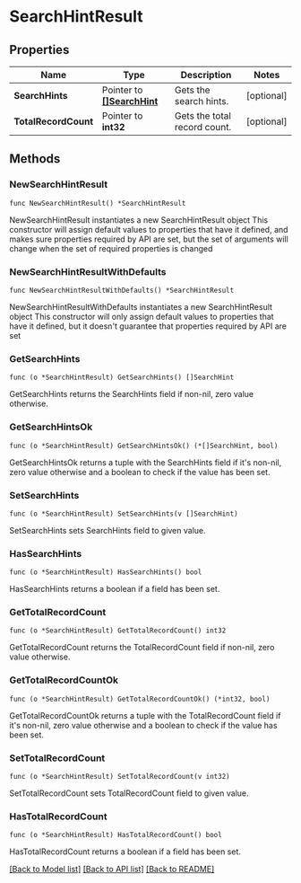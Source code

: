 # SearchHintResult

## Properties

Name | Type | Description | Notes
------------ | ------------- | ------------- | -------------
**SearchHints** | Pointer to [**[]SearchHint**](SearchHint.md) | Gets the search hints. | [optional] 
**TotalRecordCount** | Pointer to **int32** | Gets the total record count. | [optional] 

## Methods

### NewSearchHintResult

`func NewSearchHintResult() *SearchHintResult`

NewSearchHintResult instantiates a new SearchHintResult object
This constructor will assign default values to properties that have it defined,
and makes sure properties required by API are set, but the set of arguments
will change when the set of required properties is changed

### NewSearchHintResultWithDefaults

`func NewSearchHintResultWithDefaults() *SearchHintResult`

NewSearchHintResultWithDefaults instantiates a new SearchHintResult object
This constructor will only assign default values to properties that have it defined,
but it doesn't guarantee that properties required by API are set

### GetSearchHints

`func (o *SearchHintResult) GetSearchHints() []SearchHint`

GetSearchHints returns the SearchHints field if non-nil, zero value otherwise.

### GetSearchHintsOk

`func (o *SearchHintResult) GetSearchHintsOk() (*[]SearchHint, bool)`

GetSearchHintsOk returns a tuple with the SearchHints field if it's non-nil, zero value otherwise
and a boolean to check if the value has been set.

### SetSearchHints

`func (o *SearchHintResult) SetSearchHints(v []SearchHint)`

SetSearchHints sets SearchHints field to given value.

### HasSearchHints

`func (o *SearchHintResult) HasSearchHints() bool`

HasSearchHints returns a boolean if a field has been set.

### GetTotalRecordCount

`func (o *SearchHintResult) GetTotalRecordCount() int32`

GetTotalRecordCount returns the TotalRecordCount field if non-nil, zero value otherwise.

### GetTotalRecordCountOk

`func (o *SearchHintResult) GetTotalRecordCountOk() (*int32, bool)`

GetTotalRecordCountOk returns a tuple with the TotalRecordCount field if it's non-nil, zero value otherwise
and a boolean to check if the value has been set.

### SetTotalRecordCount

`func (o *SearchHintResult) SetTotalRecordCount(v int32)`

SetTotalRecordCount sets TotalRecordCount field to given value.

### HasTotalRecordCount

`func (o *SearchHintResult) HasTotalRecordCount() bool`

HasTotalRecordCount returns a boolean if a field has been set.


[[Back to Model list]](../README.md#documentation-for-models) [[Back to API list]](../README.md#documentation-for-api-endpoints) [[Back to README]](../README.md)


